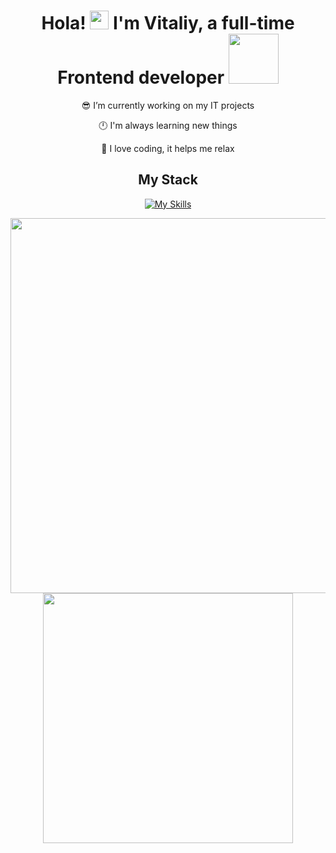 
<div align="center" style="width: 100%;">


# <div>Hola! <img src="https://emojis.slackmojis.com/emojis/images/1531849430/4246/blob-sunglasses.gif?1531849430" width="30"/> I'm Vitaliy, a full-time Frontend developer <img src="https://media.giphy.com/media/WUlplcMpOCEmTGBtBW/giphy.gif" width="80">



😎 I’m currently working on my IT projects

🕛 I'm always learning new things  

🌲 I love coding, it helps me relax  
</div>  
  
## <div align="center" >My Stack</div>  





<div align="center">
  
[![My Skills](https://skillicons.dev/icons?i=html,css,scss,tailwind,bootstrap,js,ts,react,redux,next,jest,vite,webpack,gulp,figma,git,bun,npm,netlify,vercel,supabase,prisma,vscode,windows&)](https://skillicons.dev)

  <img src="http://github-readme-streak-stats.herokuapp.com?user=VitaliyLF&theme=transparent&hide_border=true" width="600px"  />
</div>

<div align="center">
  <img src="http://github-readme-stats.vercel.app/api/top-langs/?username=VitaliyLF&hide_progress=false" width="400px"  />
</div>


<!-- [![GitHub Streak](http://github-readme-streak-stats.herokuapp.com?user=VitaliyLF&theme=transparent&hide_border=true)](https://git.io/streak-stats) -->


 <!-- ![Top Langs](https://github-readme-stats.vercel.app/api/top-langs/?username=VitaliyLF&hide_progress=false) -->

</div>
